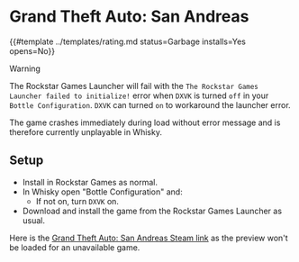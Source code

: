 # Grand Theft Auto: San Andreas
<!-- script:Aliases [
    "GTA SA",
    "GTA San Andreas",
    "Grand Theft Auto SA"
] -->

{{#template ../templates/rating.md status=Garbage installs=Yes opens=No}}

> [!WARNING]
> The Rockstar Games Launcher will fail with the `The Rockstar Games Launcher failed to initialize!` error when `DXVK` is turned `off` in your `Bottle Configuration`. `DXVK` can turned `on` to workaround the launcher error.

The game crashes immediately during load without error message and is therefore currently unplayable in Whisky.

## Setup

- Install in Rockstar Games as normal.
- In Whisky open "Bottle Configuration" and:
  - If not on, turn `DXVK` on.
- Download and install the game from the Rockstar Games Launcher as usual.

Here is the [Grand Theft Auto: San Andreas Steam link](https://store.steampowered.com/app/12120/Grand_Theft_Auto_San_Andreas/) as the preview won't be loaded for an unavailable game.
